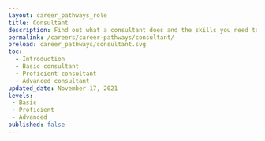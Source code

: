 ```yaml
---
layout: career_pathways_role
title: Consultant
description: Find out what a consultant does and the skills you need to do the job.
permalink: /careers/career-pathways/consultant/
preload: career_pathways/consultant.svg
toc:
  - Introduction
  - Basic consultant
  - Proficient consultant
  - Advanced consultant
updated_date: November 17, 2021
levels:
 - Basic
 - Proficient
 - Advanced
published: false
---
```


